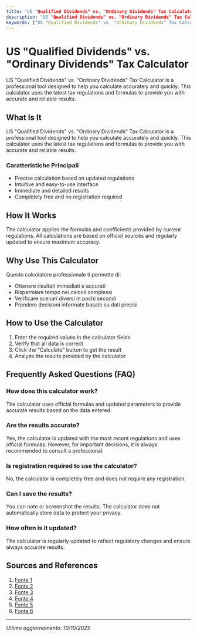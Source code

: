 ```yaml
---
title: "US "Qualified Dividends" vs. "Ordinary Dividends" Tax Calculator"
description: "US "Qualified Dividends" vs. "Ordinary Dividends" Tax Calculator is a professional tool designed to help you calculate accurately and quickly. This calculator uses the latest tax regulations and formulas to provide you with accurate and reliable results."
keywords: ["US "Qualified Dividends" vs. "Ordinary Dividends" Tax Calculator", "calcolatore", "calcolo online"]
---
```


# US "Qualified Dividends" vs. "Ordinary Dividends" Tax Calculator

US "Qualified Dividends" vs. "Ordinary Dividends" Tax Calculator is a professional tool designed to help you calculate accurately and quickly. This calculator uses the latest tax regulations and formulas to provide you with accurate and reliable results.

## What Is It

US "Qualified Dividends" vs. "Ordinary Dividends" Tax Calculator is a professional tool designed to help you calculate accurately and quickly. This calculator uses the latest tax regulations and formulas to provide you with accurate and reliable results.

### Caratteristiche Principali

- Precise calculation based on updated regulations
- Intuitive and easy-to-use interface
- Immediate and detailed results
- Completely free and no registration required

## How It Works

The calculator applies the formulas and coefficients provided by current regulations. All calculations are based on official sources and regularly updated to ensure maximum accuracy.

## Why Use This Calculator

Questo calcolatore professionale ti permette di:

- Ottenere risultati immediati e accurati
- Risparmiare tempo nei calcoli complessi
- Verificare scenari diversi in pochi secondi
- Prendere decisioni informate basate su dati precisi

## How to Use the Calculator

1. Enter the required values in the calculator fields
2. Verify that all data is correct
3. Click the "Calculate" button to get the result
4. Analyze the results provided by the calculator

## Frequently Asked Questions (FAQ)

### How does this calculator work?

The calculator uses official formulas and updated parameters to provide accurate results based on the data entered.

### Are the results accurate?

Yes, the calculator is updated with the most recent regulations and uses official formulas. However, for important decisions, it is always recommended to consult a professional.

### Is registration required to use the calculator?

No, the calculator is completely free and does not require any registration.

### Can I save the results?

You can note or screenshot the results. The calculator does not automatically store data to protect your privacy.

### How often is it updated?

The calculator is regularly updated to reflect regulatory changes and ensure always accurate results.

## Sources and References

1. [Fonte 1](https://www.artisansbank.com/calculator/tax1040)
2. [Fonte 2](https://ecnexecution.com/financial-tools/dividend-tax-calculator/)
3. [Fonte 3](https://www.eatonvance.com/taxes-and-tools/tax-tools/investment-tax-calculator.html)
4. [Fonte 4](https://smartasset.com/taxes/dividend-tax-rate)
5. [Fonte 5](https://www.calculator.net/tax-calculator.html)
6. [Fonte 6](https://www.kiplinger.com/investing/stocks/dividend-stocks/601396/qualified-dividends-vs-ordinary-dividends)

---

*Ultimo aggiornamento: 10/10/2025*
